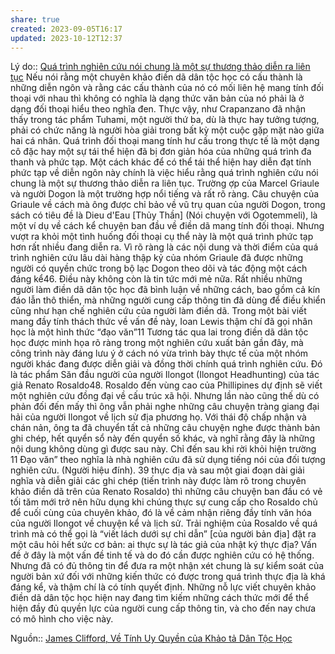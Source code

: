```yaml
---
share: true
created: 2023-09-05T16:17
updated: 2023-10-12T12:37
---
```

Lý do:: [Quá trình nghiên cứu nói chung là một sự thương thảo diễn ra liên tục](Qu%C3%A1%20tr%C3%ACnh%20nghi%C3%AAn%20c%E1%BB%A9u%20n%C3%B3i%20chung%20l%C3%A0%20m%E1%BB%99t%20s%E1%BB%B1%20th%C6%B0%C6%A1ng%20th%E1%BA%A3o%20di%E1%BB%85n%20ra%20li%C3%AAn%20t%E1%BB%A5c.md) 
Nếu nói rằng một chuyên khảo điền dã dân tộc học có cấu thành là những diễn ngôn và rằng các cấu thành của nó có mối liên hệ mang tính đối thoại với nhau thì không có nghĩa là dạng thức văn bản của nó phải là ở dạng đối thoại hiểu theo nghĩa đen. Thực vậy, như Crapanzano đã nhận thấy trong tác phẩm Tuhami, một người thứ ba, dù là thực hay tưởng tượng, phải có chức năng là người hòa giải trong bất kỳ một cuộc gặp mặt nào giữa hai cá nhân. Quá trình đối thoại mang tính hư cấu trong thực tế là một dạng cô đặc hay một sự tái thể hiện đã bị đơn giản hóa của những quá trình đa thanh và phức tạp. Một cách khác để có thể tái thể hiện hay diễn đạt tính phức tạp về diễn ngôn này chính là việc hiểu rằng quá trình nghiên cứu nói chung là một sự thương thảo diễn ra liên tục. Trường ợp của Marcel Griaule và người Dogon là một trường hợp nổi tiếng và rất rõ ràng. Câu chuyện của Griaule về cách mà ông được chỉ bảo về vũ trụ quan của người Dogon, trong sách có tiêu đề là Dieu d'Eau [Thủy Thần] (Nói chuyện với Ogotemmeli), là một ví dụ về cách kể chuyện ban đầu về điền dã mang tính đối thoại. Nhưng vượt ra khỏi một tình huống đối thoại cụ thể này là một quá trình phức tạp hơn rất nhiều đang diễn ra. Vì rõ ràng là các nội dung và thời điểm của quá trình nghiên cứu lâu dài hàng thập kỷ của nhóm Griaule đã được những người có quyền chức trong bộ lạc Dogon theo dõi và tác động một cách đáng kể46. Điều này không còn là tin tức mới mẻ nữa. Rất nhiều những người làm điền dã dân tộc học đã bình luận về những cách, bao gồm cả kín đáo lẫn thô thiển, mà những người cung cấp thông tin đã dùng để điều khiển cũng như hạn chế nghiên cứu của người làm điền dã. Trong một bài viết mang đầy tính thách thức về vấn đề này, Ioan Lewis thậm chí đã gọi nhân học là một hình thức “đạo văn”11 Tương tác qua lai trong điền dã dân tộc học được minh họa rõ ràng trong một nghiên cứu xuất bản gần đây, mà công trình này đáng lưu ý ở cách nó vừa trình bày thực tế của một nhóm người khác đang được diễn giải và đồng thời chính quá trình nghiên cứu. Đó là tác phẩm Săn đầu người của người Ilongot (Ilongot Headhunting) của tác giả Renato Rosaldo48. Rosaldo đến vùng cao của Phillipines dự định sẽ viết một nghiên cứu đồng đại về cấu trúc xã hội. Nhưng lần nào cũng thế dù có phản đối đến mấy thì ông vẫn phải nghe những câu chuyện tràng giang đại hải của người Ilongot về lịch sử địa phương họ. Với thái độ chấp nhận và chán nản, ông ta đã chuyển tất cả những câu chuyện nghe được thành bản ghi chép, hết quyển sổ này đến quyển số khác, và nghĩ rằng đây là những nội dung không dùng gì được sau này. Chỉ đến sau khi rời khỏi hiện trường 11 Đạo văn” theo nghĩa là nhà nghiên cứu đã sử dụng tiếng nói của đối tượng nghiên cứu. (Người hiệu đính). 39 thực địa và sau một giai đoạn dài giải nghĩa và diễn giải các ghi chép (tiến trình này được làm rõ trong chuyên khảo điền dã trên của Renato Rosaldo) thì những câu chuyện ban đầu có vẻ tối tăm mới trở nên hữu dụng khi chúng thực sự cung cấp cho Rosaldo chủ để cuối cùng của chuyên khảo, đó là về cảm nhận riêng đầy tính văn hóa của người Ilongot về chuyện kể và lịch sử. Trải nghiệm của Rosaldo về quá trình mà có thể gọi là “viết lách dưới sự chỉ dẫn” [của người bản địa] đặt ra một câu hỏi hết sức cơ bản: ai thực sự là tác giả của nhật ký thực địa? Vấn đề ở đây là một vấn đề tinh tế và do đó cần được nghiên cứu có hệ thống. Nhưng đã có đủ thông tin để đưa ra một nhận xét chung là sự kiểm soát của người bản xứ đối với những kiến thức có được trong quá trình thực địa là khá đáng kể, và thậm chí là có tính quyết định. Những nỗ lực viết chuyên khảo điền dã dân tộc học hiện nay đang tìm kiếm những cách thức mới để thể hiện đầy đủ quyền lực của người cung cấp thông tin, và cho đến nay chưa có mô hình cho việc này.

Nguồn:: [James Clifford, Về Tính Uy Quyền của Khảo tả Dân Tộc Học](../../../%CE%9E%20Ngu%E1%BB%93n/James%20Clifford,%20V%E1%BB%81%20T%C3%ADnh%20Uy%20Quy%E1%BB%81n%20c%E1%BB%A7a%20Kh%E1%BA%A3o%20t%E1%BA%A3%20D%C3%A2n%20T%E1%BB%99c%20H%E1%BB%8Dc.md)
